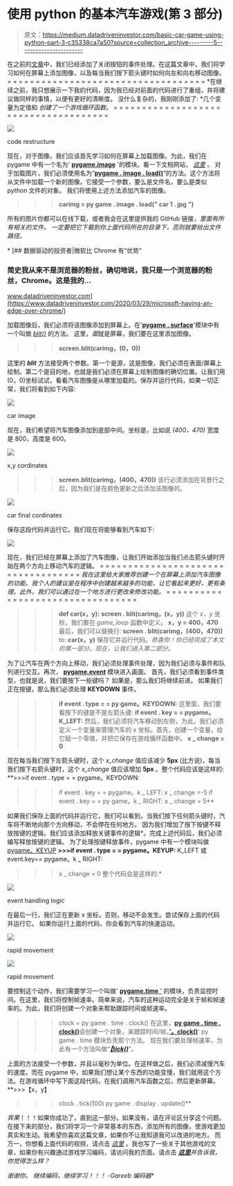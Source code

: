# 使用 python 的基本汽车游戏(第 3 部分)

> 原文：<https://medium.datadriveninvestor.com/basic-car-game-using-python-part-3-c35338ca7a50?source=collection_archive---------5----------------------->

在之前的[文章](https://medium.com/datadriveninvestor/basic-car-game-using-python-part-2-24bdeb3506c1)中，我们已经添加了关闭按钮的事件处理。在这篇文章中，我们将学习如何在屏幕上添加图像，以及每当我们按下箭头键时如何向左和向右移动图像。
= = = = = = = = = = = = = = = = = = = = = = = = = = = = = = = = = = =
*在继续之前，我只想展示一下我的代码，因为我已经对前面的代码进行了重组，并将建议做同样的事情，以便有更好的清晰度。
没什么复杂的，我刚刚添加了:
*几个变量为定值和
*创建了一个游戏循环函数。
= = = = = = = = = = = = = = = = = = = = = = = = = = = = = = = = = = = = =*

![](img/315806365c752a75a9b78d83bf99b91b.png)

code restructure

现在，对于图像，我们应该首先学习如何在屏幕上加载图像。为此，我们在 pygame 中有一个名为' [**pygame.image**](https://www.pygame.org/docs/ref/image.html) '的模块。看一下文档网站， [*这里*](https://www.pygame.org/docs/) 。
对于加载图片，我们必须使用名为“[**pygame . image . load()**](https://www.pygame.org/docs/ref/image.html#pygame.image.load)”的方法。这个方法将从文件中加载一个新的图像。它接受一个参数，要么是文件名，要么是类似 python 文件的对象。
我们将使用上述方法添加汽车的图像。
>>>**carimg = py game . image . load(" car 1 . jpg ")**

所有的图片你都可以在线下载，或者我会在这里提供我的 GitHub 链接[](https://github.com/asishraz/game_learning)*，里面有所有相关的文件。
一定要把它下载到你上面代码所在的目录下，否则就要给出文件路径。*

*[](https://www.datadriveninvestor.com/2020/03/29/microsoft-having-an-edge-over-chrome/) [## 数据驱动的投资者|微软比 Chrome 有“优势”

### 简史我从来不是浏览器的粉丝，确切地说，我只是一个浏览器的粉丝，Chrome。这是我的…

www.datadriveninvestor.com](https://www.datadriveninvestor.com/2020/03/29/microsoft-having-an-edge-over-chrome/) 

加载图像后，我们必须将该图像添加到屏幕上。在'[**pygame . surface**](https://www.pygame.org/docs/ref/surface.html)'模块中有一个叫做 [*blit()*](https://www.pygame.org/docs/ref/surface.html#pygame.Surface.blit) 的方法。
这里，*面*就是屏幕，我们要在这里添加图像。

> > > **screen.blit(carimg，(0，0))**

这里的 ***blit*** 方法接受两个参数。第一个是源，这是图像，我们必须在表面/屏幕上绘制。第二个是目的地，也就是我们必须在屏幕上绘制图像的确切位置。让我们用(0，0)坐标试试，看看汽车图像是从哪里加载的。保存并运行代码，如果一切正常，我们将看到如下内容:

![](img/96de0b815886afedc46b2b41e518f087.png)

car image

现在，我们希望将汽车图像添加到底部中间。坐标是，比如说 *(400，470)* 宽度是 800，高度是 600。

![](img/532cb80ca01db082a09a65e2a9822f34.png)

x,y cordinates

> > > **screen.blit(carimg，(400，470))**
该行必须添加在背景行之后，因为我们是在颜色更新之后添加该图像的。

![](img/4d4843aaa55434ee5a8a7290c01b641c.png)

car final cordinates

保存这段代码并运行它。我们现在将能够看到汽车如下:

![](img/b4997168b31cd12c0401d27b4be85eec.png)

现在，我们已经在屏幕上添加了汽车图像，让我们开始添加当我们点击箭头键时开始在两个方向上移动汽车的逻辑。
= = = = = = = = = = = = = = = = = = = = = = = = = = = = = = = = = = =
*我在这里给大家推荐创建一个在屏幕上添加汽车图像的功能。我个人的建议是在程序中创建越来越多的功能，让它看起来更好，更有条理。此外，我们可以通过在一个地方进行更改来修改功能。* = = = = = = = = = = = = = = = = = = = = = = = = = = = = = = = = =

> > > **def car(x，y):**
>>>**screen . blit(carimg，(x，y))**
这个 *x，y* 坐标，我们要在 *game_loop* 函数中定义。
> > > **x，y = 400，470**
最后，我们可以替换行:
>>>**screen . blit(carimg，(400，470))**
to:
>>>**car(x，y)**
保存它并运行代码。*恭喜你！你已经完成了本文的第一部分。现在，让我们进入第二部分。*

为了让汽车在两个方向上移动，我们必须处理事件处理，因为我们必须与事件和队列进行交互。再次， [**pygame.event**](https://www.pygame.org/docs/ref/event.html) 模块进入画面。
首先，我们必须看到事件类型，也就是说，我们要按下一些键吗？
如果是，那么我们将继续前进。
如果我们正在按键，那么我们必须处理 **KEYDOWN** 事件。
>>>**if event . type = = py game。KEYDOWN:**
这里面，我们要看按下的键是不是左箭头键:
>>>**if event . key = = pygame。K_LEFT:**
然后，我们必须将汽车移动到左侧，为此，我们必须定义一个变量来管理汽车的 x 坐标。首先，创建一个变量，给它赋一个零值，并把它保存在游戏循环函数中。
>>>**x _ change = 0**

现在每当我们按下左箭头键时，这个 *x_change* 值应该减少 **5px** (比方说)，每当我们按下右箭头键时，这个 *x_change* 值应该增加 **5px** 。整个代码应该是这样的:
**>>>if event . type = = pygame。KEYDOWN:
>>>if event . key = = pygame。k _ LEFT:
>>>x _ change =-5
>>>if event . key = = py game。k _ RIGHT:
>>>x _ change = 5**

如果我们保存上面的代码并运行它，我们可以看到，当我们按下任何箭头键时，汽车将不断地向那个方向移动，不会停在任何地方。
因为我们增加了按下按键不释放按键的逻辑。我们应该添加释放关键事件的逻辑*。完成上述代码后，我们必须编写释放按键的逻辑。
为了处理按键释放事件，pygame 中有一个模块叫做 [pygame。KEYUP](https://www.pygame.org/docs/ref/key.html)
**>>>if event . type = = pygame。KEYUP:** K_LEFT 或 event.key== pygame。k _ RIGHT:
>>>x _ change = 0
整个代码会是这样的:*

![](img/8f49008aab2548ea3f18cab4343fd9b9.png)

event handling logic

在最后一行，我们正在更新 x 坐标，否则，移动不会发生。尝试保存上面的代码并运行它。
如果你运行上面的代码，你会看到汽车的快速运动。

![](img/9cc0948867adf27d99c4bc92d45f9829.png)

rapid movement

![](img/63cf4cc2183f34959059ec199c4d60cc.png)

rapid movement

要控制这个动作，我们需要学习一个叫做' [**pygame.time** '](https://www.pygame.org/docs/ref/time.html) 的模块，负责监控时间。在这里，我们将控制帧速率。简单来说，汽车的这种运动完全是关于帧和帧速率的。为此，我们将创建一个对象来帮助跟踪时间或帧速率。
>>>clock = py game . time . clock()
在这里，[**py game . time . clock()**](https://www.pygame.org/docs/ref/time.html#pygame.time.Clock)会创建一个对象，来跟踪时间/帧。[**’。clock()**](https://www.pygame.org/docs/ref/time.html#pygame.time.Clock)' py game . time 模块负责那个方法。
现在我们要处理帧速率，为此有一个方法叫做“[***【tick()***](https://www.pygame.org/docs/ref/time.html#pygame.time.Clock.tick)”。

上面的方法接受一个参数，并且以毫秒为单位。在这样做之后，我们必须减慢汽车的速度。而在 pygame 中，如果我们想让某个东西的功能变慢，我们就用这个方法。在游戏循环中写下面这段代码，在我们调用汽车函数之后，然后更新屏幕。
**>>>【x，y】
>>>clock . tick(100)
>>>py game . display . update()**

*宾果*！！！如果你成功了，直到这一部分。如果没有，请在评论区分享这个问题。在接下来的部分，我们将学习一个非常基本的东西，添加所有的图像，使游戏更加真实和生动。我希望你喜欢这篇文章，如果你不让我知道我可以改进的地方。
而万一，你想看上面代码的视频，请点击 [*这里*](https://www.youtube.com/watch?v=naMhr44mUZM) 。我也写了一些关于其他游戏的文章，如果你有兴趣通过游戏学习编码，请访问我的页面。请点击 [***这里***](https://medium.com/@asishraz)*并告诉我，你觉得怎么样？*

*谢谢你。
继续编码，继续学习！！！
-Gareeb 编码器**